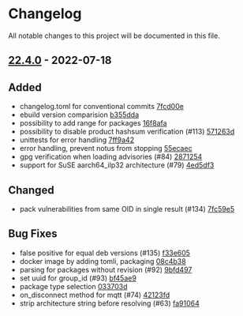 # Changelog

All notable changes to this project will be documented in this file.

## [22.4.0] - 2022-07-18

## Added
* changelog.toml for conventional commits [7fcd00e](https://github.com/greenbone/notus-scanner/commit/7fcd00e)
* ebuild version comparision [b355dda](https://github.com/greenbone/notus-scanner/commit/b355dda)
* possibility to add range for packages [16f8afa](https://github.com/greenbone/notus-scanner/commit/16f8afa)
* possibility to disable product hashsum verification (#113) [571263d](https://github.com/greenbone/notus-scanner/commit/571263d)
* unittests for error handling [7ff9a42](https://github.com/greenbone/notus-scanner/commit/7ff9a42)
* error handling, prevent notus from stopping [55ecaec](https://github.com/greenbone/notus-scanner/commit/55ecaec)
* gpg verification when loading advisories (#84) [2871254](https://github.com/greenbone/notus-scanner/commit/2871254)
* support for SuSE aarch64_ilp32 architecture (#79) [4ed5df3](https://github.com/greenbone/notus-scanner/commit/4ed5df3)

## Changed
* pack vulnerabilities from same OID in single result (#134) [7fc59e5](https://github.com/greenbone/notus-scanner/commit/7fc59e5)

## Bug Fixes
* false positive for equal deb versions (#135) [f33e605](https://github.com/greenbone/notus-scanner/commit/f33e605)
* docker image by adding tomli, packaging [08c4b38](https://github.com/greenbone/notus-scanner/commit/08c4b38)
* parsing for packages without revision (#92) [9bfd497](https://github.com/greenbone/notus-scanner/commit/9bfd497)
* set uuid for group_id (#93) [bf45ae9](https://github.com/greenbone/notus-scanner/commit/bf45ae9)
* package type selection [033703d](https://github.com/greenbone/notus-scanner/commit/033703d)
* on_disconnect method for mqtt (#74) [42123fd](https://github.com/greenbone/notus-scanner/commit/42123fd)
* strip architecture string before resolving (#63) [fa91064](https://github.com/greenbone/notus-scanner/commit/fa91064)

[22.4.0]: https://github.com/greenbone/notus-scanner/compare/22.4.0.dev1...22.4.0